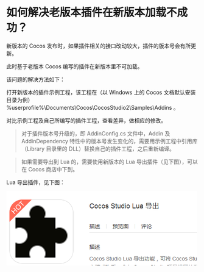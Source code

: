 # **如何解决老版本插件在新版本加载不成功？** #

新版本的 Cocos 发布时，如果插件相关的接口改动较大，插件的版本号会有所更新。

此时基于老版本 Cocos 编写的插件在新版本里不可加载。

该问题的解决方法如下：

打开新版本的插件示例工程，该工程在（以 Windows 上的 Cocos 文档默认安装目录为例） %userprofile%\Documents\Cocos\CocosStudio2\Samples\Addins 。

对比示例工程及自己所编写的插件工程，查看差异，做相应的修改。

> 对于插件版本号升级的，即 AddinConfig.cs 文件中，Addin 及 AddinDependency 特性中的版本号发生变化的，需要用示例工程中引用库（Library 目录里的 DLL）替换自己的插件工程，之后重新编译。

> 如果需要导出到 Lua 的，需要使用新版本的 Lua 导出插件（见下图），可以在 Cocos 商店中下到。


Lua 导出插件，见下图：

   ![image](res/image001.png) 

